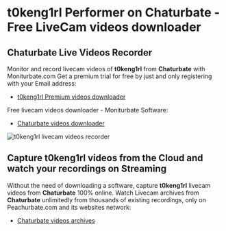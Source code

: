 # t0keng1rl Performer on Chaturbate - Free LiveCam videos downloader

## Chaturbate Live Videos Recorder

Monitor and record livecam videos of **t0keng1rl** from **Chaturbate** with Moniturbate.com
Get a premium trial for free by just and only registering with your Email address:
* [t0keng1rl Premium videos downloader](https://moniturbate.com/request-demo-licence-key.html)

Free livecam videos downloader - Moniturbate Software:
* [Chaturbate videos downloader](https://moniturbate.com/moniturbate-download-software.html)

![t0keng1rl livecam videos recorder](https://peachurnet.com/templates/moniturbate-software.png)


## Capture t0keng1rl videos from the Cloud and watch your recordings on Streaming

Without the need of downloading a software, capture **t0keng1rl** livecam videos from **Chaturbate** 100% online.
Watch Livecam archives from **Chaturbate** unlimitedly from thousands of existing recordings, only on Peachurbate.com and its websites network:
* [Chaturbate videos archives](https://peachurnet.com/)